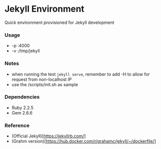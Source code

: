 Jekyll Environment
===================

Quick environment provisioned for Jekyll development

### Usage

* -p <host-ip>:4000
* -v <development-dir>:/tmp/jekyll

### Notes

* when running the test `jekyll serve`, remember to add -H to allow for request from non-localhost IP
* use the /scripts/init.sh as sample

### Dependencies

* Ruby 2.2.5
* Gem 2.6.6

### Reference

* (Official Jekyll)[https://jekyllrb.com/]
* (Grahm version)[https://hub.docker.com/r/grahamc/jekyll/~/dockerfile/]
